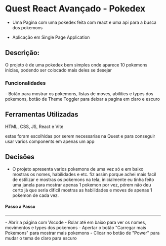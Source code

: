 # Quest React Avançado - Pokedex

- Uma Pagina com uma pokedex feita com react e uma api para a busca dos pokemons

- Aplicação em Single Page Application

<h2>Descrição:</h2>
<p>O projeto é de uma pokedex bem simples onde aparece 10 pokemons inicias, podendo ser colocado mais deles se desejar</p>

<h3>Funcionalidades</h3>
- Botão para mostrar os pokemons, listas de moves, abilities e types dos pokemons, botão de Theme Toggler para deixar a pagina em claro e escuro

## Ferramentas Utilizadas
<p>HTML, CSS, JS, React e Vite</p>
<span>estas foram escolhidas por serem necessarias na Quest e para conseguir usar varios components em apenas um app</span>

## Decisões 
- O projeto apresenta varios pokemons de uma vez só e em baixo mostras os nomes, habilidades e etc. fiz assim porque achei mais facil de estilizar e mostras os pokemons na tela, inicialmente eu tinha feito uma janela para mostrar apenas 1 pokemon por vez, pórem não deu certo já que seria dificil mostras as habilidades e moves de apenas 1 pokemon de cada vez.

<h4>Passo a Passo</h4>
<hr>
- Abrir a página com Vscode
- Rolar até em baixo para ver os nomes, movimentos e types dos pokemons
- Apertar o botão "Carregar mais Pokemons" para mostrar mais pokemons
- Clicar no botão de "Power" para mudar o tema de claro para escuro 
